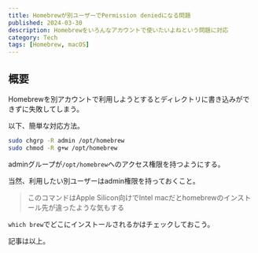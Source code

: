 ```yaml
---
title: Homebrewが別ユーザーでPermission deniedになる問題 
published: 2024-03-30
description: Homebrewをいろんなアカウントで使いたいよねという問題に対応 
category: Tech
tags: [Homebrew, macOS]
---
```


## 概要

Homebrewを別アカウントで利用しようとするとディレクトリに書き込みができずに失敗してしまう。

以下、簡単な対応方法。

```zsh
sudo chgrp -R admin /opt/homebrew
sudo chmod -R g+w /opt/homebrew
```

adminグループが`/opt/homebrew`へのアクセス権限を持つようにする。

当然、利用したい別ユーザーはadmin権限を持っておくこと。

> このコマンドはApple Silicon向けでIntel macだとhomebrewのインストール先が違ったような気もする

`which brew`でどこにインストールされるかはチェックしておこう。

記事は以上。